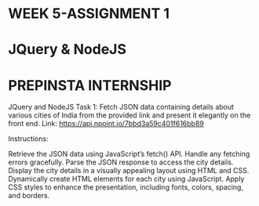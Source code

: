 # WEEK 5-ASSIGNMENT 1
# JQuery & NodeJS
# PREPINSTA INTERNSHIP
JQuery and NodeJS
Task 1:
Fetch JSON data containing details about various cities of India from the provided link and present it elegantly on the front end.
Link: https://api.npoint.io/7bbd3a59c401f616bb89

Instructions:

Retrieve the JSON data using JavaScript’s fetch() API.
Handle any fetching errors gracefully.
Parse the JSON response to access the city details.
Display the city details in a visually appealing layout using HTML and CSS.
Dynamically create HTML elements for each city using JavaScript.
Apply CSS styles to enhance the presentation, including fonts, colors, spacing, and borders.
